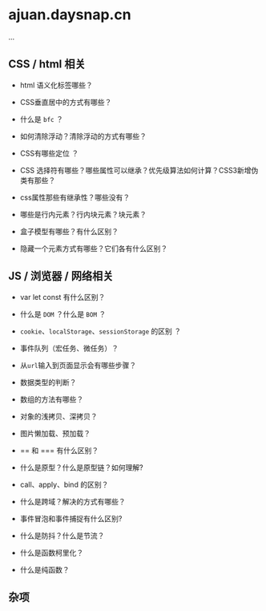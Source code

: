# ajuan.daysnap.cn

...


## CSS / html 相关

- html 语义化标签哪些？
 
- CSS垂直居中的方式有哪些？

- 什么是 `bfc` ？

- 如何清除浮动？清除浮动的方式有哪些？

- CSS有哪些定位 ？

- CSS 选择符有哪些？哪些属性可以继承？优先级算法如何计算？CSS3新增伪类有那些？

- css属性那些有继承性？哪些没有？

- 哪些是行内元素？行内块元素？块元素？

- 盒子模型有哪些？有什么区别？

- 隐藏一个元素方式有哪些？它们各有什么区别？


## JS / 浏览器 / 网络相关

- var let const 有什么区别？

- 什么是 `DOM` ？什么是 `BOM` ？ 

- `cookie`、`localStorage`、`sessionStorage` 的区别 ？

- 事件队列（宏任务、微任务）？

- 从`url`输入到页面显示会有哪些步骤？

- 数据类型的判断？

- 数组的方法有哪些？

- 对象的浅拷贝、深拷贝？

- 图片懒加载、预加载？

- == 和 === 有什么区别？

- 什么是原型？什么是原型链？如何理解?

- call、apply、bind 的区别？

- 什么是跨域？解决的方式有哪些？

- 事件冒泡和事件捕捉有什么区别?

- 什么是防抖？什么是节流？

- 什么是函数柯里化？

- 什么是纯函数？

## 杂项
